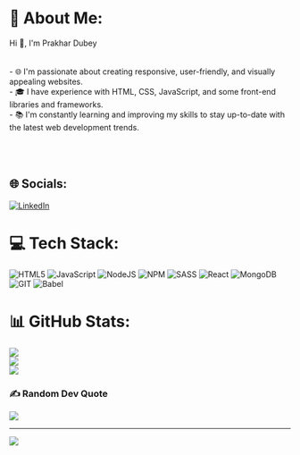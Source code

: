 # 💫 About Me:
Hi 👋, I'm Prakhar Dubey<br><br><br>- 🌐 I'm passionate about creating responsive, user-friendly, and visually appealing websites.<br>- 🎓 I have experience with HTML, CSS, JavaScript, and some front-end libraries and frameworks.<br>- 📚 I'm constantly learning and improving my skills to stay up-to-date with the latest web development trends.<br><br><br><br>


## 🌐 Socials:
[![LinkedIn](https://img.shields.io/badge/LinkedIn-%230077B5.svg?logo=linkedin&logoColor=white)](https://linkedin.com/in/prakhardubey13) 

# 💻 Tech Stack:
![HTML5](https://img.shields.io/badge/html5-%23E34F26.svg?style=for-the-badge&logo=html5&logoColor=white) ![JavaScript](https://img.shields.io/badge/javascript-%23323330.svg?style=for-the-badge&logo=javascript&logoColor=%23F7DF1E) ![NodeJS](https://img.shields.io/badge/node.js-6DA55F?style=for-the-badge&logo=node.js&logoColor=white) ![NPM](https://img.shields.io/badge/NPM-%23CB3837.svg?style=for-the-badge&logo=npm&logoColor=white) ![SASS](https://img.shields.io/badge/SASS-hotpink.svg?style=for-the-badge&logo=SASS&logoColor=white) ![React](https://img.shields.io/badge/react-%2320232a.svg?style=for-the-badge&logo=react&logoColor=%2361DAFB) ![MongoDB](https://img.shields.io/badge/MongoDB-%234ea94b.svg?style=for-the-badge&logo=mongodb&logoColor=white) ![GIT](https://img.shields.io/badge/Git-fc6d26?style=for-the-badge&logo=git&logoColor=white) ![Babel](https://img.shields.io/badge/Babel-F9DC3e?style=for-the-badge&logo=babel&logoColor=black)
# 📊 GitHub Stats:
![](https://github-readme-stats.vercel.app/api?username=prakharcodehere&theme=dark&hide_border=false&include_all_commits=true&count_private=true)<br/>
![](https://github-readme-streak-stats.herokuapp.com/?user=prakharcodehere&theme=dark&hide_border=false)<br/>
![](https://github-readme-stats.vercel.app/api/top-langs/?username=prakharcodehere&theme=dark&hide_border=false&include_all_commits=true&count_private=true&layout=compact)

### ✍️ Random Dev Quote
![](https://quotes-github-readme.vercel.app/api?type=horizontal&theme=light)

---
[![](https://visitcount.itsvg.in/api?id=prakharcodehere&icon=0&color=0)](https://visitcount.itsvg.in)

<!-- Proudly created with GPRM ( https://gprm.itsvg.in ) -->
